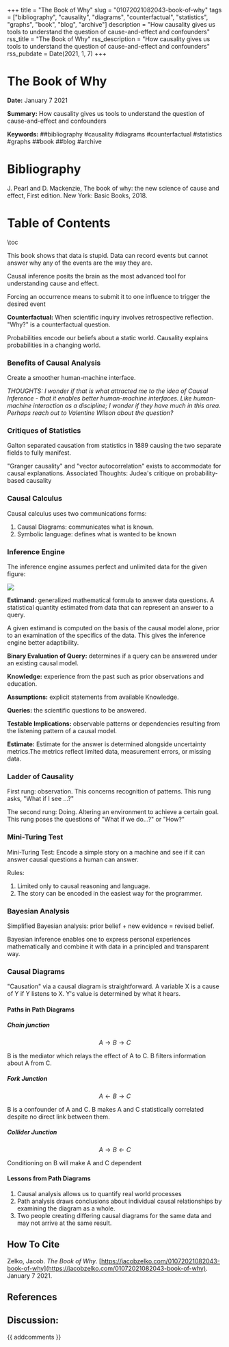 +++
title = "The Book of Why"
slug = "01072021082043-book-of-why"
tags = ["bibliography", "causality", "diagrams", "counterfactual", "statistics", "graphs", "book", "blog", "archive"]
description = "How causality gives us tools to understand the question of cause-and-effect and confounders"
rss_title = "The Book of Why"
rss_description = "How causality gives us tools to understand the question of cause-and-effect and confounders"
rss_pubdate = Date(2021, 1, 7)
+++



The Book of Why
=========

**Date:** January 7 2021

**Summary:** How causality gives us tools to understand the question of cause-and-effect and confounders

**Keywords:** ##bibliography #causality #diagrams #counterfactual #statistics #graphs ##book ##blog #archive

Bibliography
==========

J. Pearl and D. Mackenzie, The book of why: the new science of cause and effect, First edition. New York: Basic Books, 2018.

Table of Contents
=========

\toc

This book shows that data is stupid. Data can record events but cannot answer why any of the events are the way they are.

Causal inference posits the brain as the most advanced tool for understanding cause and effect.

Forcing an occurrence means to submit it to one influence to trigger the desired event

**Counterfactual:** When scientific inquiry involves retrospective reflection. "Why?" is a counterfactual question.

Probabilities encode our beliefs about a static world. Causality explains probabilities in a changing world.

### Benefits of Causal Analysis

Create a smoother human-machine interface.

*THOUGHTS: I wonder if that is what attracted me to the idea of Causal Inference - that it enables better human-machine interfaces. Like human-machine interaction as a discipline; I wonder if they have much in this area. Perhaps reach out to Valentine Wilson about the question?*

### Critiques of Statistics

Galton separated causation from statistics in 1889 causing the two separate fields to fully manifest.

"Granger causality" and "vector autocorrelation" exists to accommodate for causal explanations. Associated Thoughts: Judea's critique on probability-based causality

### Causal Calculus

Causal calculus uses two communications forms: 

1. Causal Diagrams: communicates what is known.
2. Symbolic language: defines what is wanted to be known

### Inference Engine

The inference engine assumes perfect and unlimited data for the given figure:

![](https://jacobzelko.com/assets/01082021030619-inference-engine.png)

**Estimand:** generalized mathematical formula to answer data questions. A statistical quantity estimated from data that can represent an answer to a query.

A given estimand is computed on the basis of the causal model alone, prior to an examination of the specifics of the data. This gives the inference engine better adaptibility.

**Binary Evaluation of Query:** determines if a query can be answered under an existing causal model.

**Knowledge:** experience from the past such as prior observations and education.

**Assumptions:** explicit statements from available Knowledge.

**Queries:** the scientific questions to be answered.

**Testable Implications:** observable patterns or dependencies resulting from the listening pattern of a causal model.

**Estimate:** Estimate for the answer is determined alongside uncertainty metrics.The metrics reflect limited data, measurement errors, or missing data.

### Ladder of Causality

First rung: observation. This concerns recognition of patterns. This rung asks, "What if I see ...?"

The second rung: Doing. Altering an environment to achieve a certain goal. This rung poses the questions of "What if we do...?" or "How?"

### Mini-Turing Test

Mini-Turing Test: Encode a simple story on a machine and see if it can answer causal questions a human can answer.

Rules:

1. Limited only to causal reasoning and language.
2. The story can be encoded in the easiest way for the programmer.

### Bayesian Analysis

Simplified Bayesian analysis: prior belief + new evidence = revised belief.

Bayesian inference enables one to express personal experiences mathematically and combine it with data in a principled and transparent way.

### Causal Diagrams

"Causation" via a causal diagram is straightforward. A variable X is a cause of Y if Y listens to X. Y's value is determined by what it hears.

#### Paths in Path Diagrams

##### Chain junction

$$
A \rightarrow B \rightarrow C
$$

B is the mediator which relays the effect of A to C. B filters information about A from C.

##### Fork Junction

$$
A \leftarrow B \rightarrow C
$$

B is a confounder of A and C. B makes A and C statistically correlated despite no direct link between them.

##### Collider Junction

$$
A \rightarrow B \leftarrow C
$$

Conditioning on B will make A and C dependent

#### Lessons from Path Diagrams

1. Causal analysis allows us to quantify real world processes
2. Path analysis draws conclusions about individual causal relationships by examining the diagram as a whole.
3. Two people creating differing causal diagrams for the same data and may not arrive at the same result.
## How To Cite

 Zelko, Jacob. _The Book of Why_. [https://jacobzelko.com/01072021082043-book-of-why](https://jacobzelko.com/01072021082043-book-of-why). January 7 2021.
## References
## Discussion: 

{{ addcomments }}
